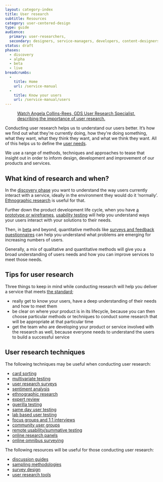 ```yaml
---
layout: category-index
title: User research
subtitle: Resources
category: user-centered-design
type: guide
audience:
  primary: user-researchers,
  secondary: designers, service-managers, developers, content-designers
status: draft
phases:
  - discovery
  - alpha
  - beta
  - live
breadcrumbs:
  -
    title: Home
    url: /service-manual
  -
    title: Know your users
    url: /service-manual/users
---
```


<figure class="media-player-wrapper video"><a href="https://www.youtube.com/watch?v=1hbnPCdM4ls">Watch Angela Collins-Rees, GDS User Research Specialist, describing the importance of user research.</a></figure>

Conducting user research helps us to understand our users better. It’s how we find out what they're currently doing, how they're doing something, what they want, what they think they want, and what we think they want. All of this helps us to define the [user needs](/service-manual/users/user-needs.html).

We use a range of methods, techniques and approaches to tease that insight out in order to inform design, development and improvement of our products and services.

## What kind of research and when?

In the [discovery phase](/service-manual/phases/discovery.html) you want to understand the way users currently interact with a service, ideally in the environment they would do it ‘normally’. [Ethnographic research](/service-manual/users/user-research/ethnographic-research.html) is useful for that.

Further down the product development life cycle, when you have [a prototype or wireframes](/service-manual/phases/alpha.html), [usability testing](/service-manual/users/user-research/remote-usability.html) will help you understand ways your users interact with your solutions to their needs.

Then, in [beta](/service-manual/phases/beta.html) and beyond, quantitative methods like [surveys and feedback questionnaires](/service-manual/users/user-research/survey-design.html) can help you understand what problems are emerging for increasing numbers of users.

Generally, a mix of qualitative and quantitative methods will give you a broad understanding of users needs and how you can improve services to meet those needs.

## Tips for user research

Three things to keep in mind while conducting research will help you deliver a service that meets [the standard](/service-manual/digital-by-default/index.html);

* really get to know your users, have a deep understanding of their needs and how to meet them
* be clear on where your product is in its lifecycle, because you can then choose particular methods or techniques to conduct some research that will be appropriate at that particular time
* get the team who are developing your product or service involved with the research as well, because everyone needs to understand the users to build a successful service

## User research techniques

The following techniques may be useful when conducting user research:

* [card sorting](/service-manual/users/card-sorting.html)
* [multivariate testing](/service-manual/users/user-research/multivariate-testing.html)
* [user research surveys](/service-manual/users/user-research/user-research-surveys.html)
* [sentiment analysis](/service-manual/users/user-research/sentiment-analysis.html)
* [ethnographic research](/service-manual/users/user-research/ethnographic-research.html)
* [expert review](/service-manual/users/user-research/expert-review.html)
* [guerilla testing](/service-manual/users/user-research/guerilla-testing.html)
* [same day user testing](/service-manual/users/user-research/same-day-user-testing.html)
* [lab based user testing](/service-manual/users/user-research/lab-based-user-testing.html)
* [focus groups and 1:1 interviews](/service-manual/users/user-research/focus-groups-mini-groups-interviews.html)
* [community user groups](/service-manual/users/user-research/community-user-groups.html)
* [remote usability/summative testing](/service-manual/users/user-research/remote-usability.html)
* [online research panels](/service-manual/users/user-research/online-research-panels.html)
* [online omnibus surveying](/service-manual/users/user-research/online-omnibus-survey.html)

The following resources will be useful for those conducting user research:

* [discussion guides](/service-manual/users/user-research/discussion-guides.html)
* [sampling methodologies](/service-manual/users/user-research/sampling-methodologies.html)
* [survey design](/service-manual/users/user-research/survey-design.html)
* [user research tools](/service-manual/users/user-research/user-research-tools.html)

